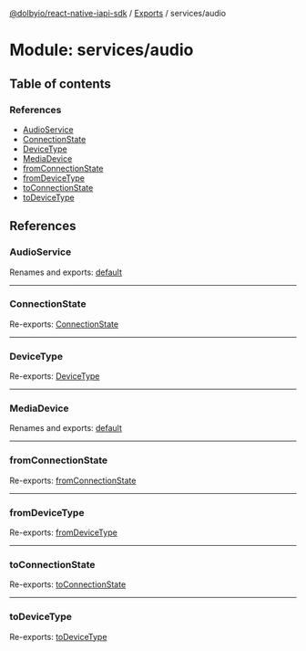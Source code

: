 [@dolbyio/react-native-iapi-sdk](../README.md) / [Exports](../modules.md) / services/audio

# Module: services/audio

## Table of contents

### References

- [AudioService](services_audio.md#audioservice)
- [ConnectionState](services_audio.md#connectionstate)
- [DeviceType](services_audio.md#devicetype)
- [MediaDevice](services_audio.md#mediadevice)
- [fromConnectionState](services_audio.md#fromconnectionstate)
- [fromDeviceType](services_audio.md#fromdevicetype)
- [toConnectionState](services_audio.md#toconnectionstate)
- [toDeviceType](services_audio.md#todevicetype)

## References

### AudioService

Renames and exports: [default](services_audio_AudioService.md#default)

___

### ConnectionState

Re-exports: [ConnectionState](../enums/services_audio_models_ConnectionState.ConnectionState.md)

___

### DeviceType

Re-exports: [DeviceType](../enums/services_audio_models_DeviceType.DeviceType.md)

___

### MediaDevice

Renames and exports: [default](../interfaces/services_audio_models_MediaDevice.default.md)

___

### fromConnectionState

Re-exports: [fromConnectionState](services_audio_models_ConnectionState.md#fromconnectionstate)

___

### fromDeviceType

Re-exports: [fromDeviceType](services_audio_models_DeviceType.md#fromdevicetype)

___

### toConnectionState

Re-exports: [toConnectionState](services_audio_models_ConnectionState.md#toconnectionstate)

___

### toDeviceType

Re-exports: [toDeviceType](services_audio_models_DeviceType.md#todevicetype)
